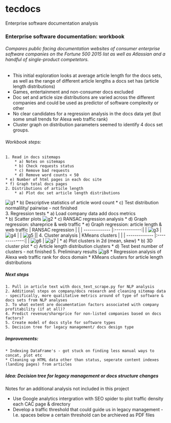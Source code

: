 # tecdocs
Enterprise software documentation analysis

### Enterprise software documentation: workbook

###### Compares public facing documentation websites of consumer enterprise software companies on the Fortune 500 2015 list as well as Atlassian and a handful of single-product competetors.
- This initial exploration looks at average article length for the docs sets, as well as the range of different article lengths a docs set has (article length distributions)
- Games, entertainment and non-consumer docs excluded
- Doc set and article size distributions are varied across the different companies and could be used as predictor of software complexity or other
- No clear candidates for a regression analysis in the docs data yet (but some small trends for Alexa web traffic rank)
- Cluster graph on distribution parameters seemed to identify 4 docs set groups.

###### Workbook steps:
    1. Read in docs sitemaps
        * a) Notes on sitemaps
        * b) Check requests status
        * c) Remove bad requests
        * d) Remove word counts < 50
	* e) Number of html pages in each doc site
	* f) Graph total docs pages
    2. Distributions of article length
        * a) Plot doc set article length distributions
![g1](graphs/ALL_ArticleLengthDistributions_01.png)
        * b) Descriptive statistics of article word count
        * c) Test distribution normalility/ pairwise - not finished   
    3. Regression tests
        * a) Load company data add docs metrics  
	* b) Scatter plots
![g2](graphs/ALL_ScatterPlots_01.png)
        * c) RANSAC regression analysis
        * d) Graph regression: shareprice & web traffic
        * e) Graph regression: article length & web traffic
| RANSAC regression  |    |
| ------------- |:-------------:|
| ![g3](graphs/ArticleLength_RANSAC_shareprice_alexarank_01.png) | ![g4](graphs/ArticleLength_RANSAC_wordlen_alexarank_01.png) |
| ![g5](graphs/ArticleLength_RANSAC_wordlen_shareprice_01.png)   ||
    4. Cluster analysis 
| KMeans clusters |               |
| -------------   |:-------------:|
| ![g6](graphs/ArticleDistribution_clusters2dPlot.png) | ![g7](graphs/ALL_ArticleLengthDist_KMeans_3dPlot.png) |
        * a) Plot clusters in 2d (mean, skew)
        * b) 3D cluster plot
        * c) Article length distribution clusters
        * d) Test best number of clusters - not finished
    5. Preliminary results
![g8](graphs/ALL_ArticleLengthDist_ClusterResults_01.png)
        * Regression analysis of Alexa web traffic rank for docs domain
	* KMeans clusters for article length distributions
	
        
##### Next steps
    1. Pull in article text with docs_text_scrape.py for NLP analysis
    2. Additional steps on company/docs research and cleaning sitemap data - specifically, more qualitative metrics around of type of software & docs sets from NLP analyses
    3. To what extent are documentation factors associated with company profitability (if at all)?
    4. Predict revenue/shareprice for non-listed companies based on docs factors?
    5. Create model of docs style for software types
    5. Decision tree for legacy management/ docs design type
    
##### Improvements:
    * Indexing DataFrame's - got stuck on finding less manual ways to concat, plot etc
    * Cleaning up HTML data other than status, seperate content indexes (landing pages) from articles 

##### Idea: Decision tree for legacy management or docs structure changes
Notes for an additional analysis not included in this project
* Use Google analytics intergration with SEO spider to plot traffic density each CAC page & directory
* Develop a traffic threshold that could guide us in legacy management - I.e. spaces below a certain threshold can be archieved as PDF files
        
